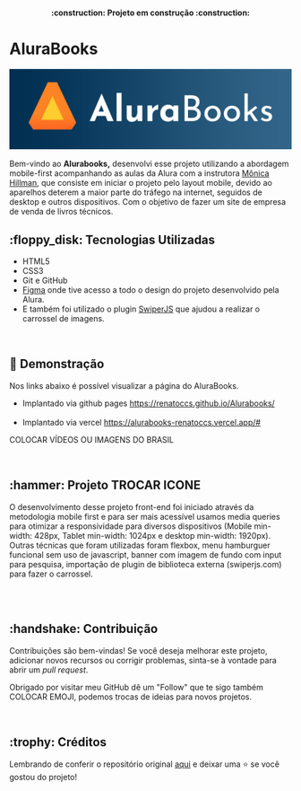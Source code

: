 <h4 align="center"> 
    :construction:  Projeto em construção  :construction:
</h4>

<H1> AluraBooks </H1>

<p align="center">
  <img src="https://github.com/RenatoCCS/Alurabooks/blob/main/img/Alurabooks.png" alt="Logo Alurabooks">
</p>

Bem-vindo ao **Alurabooks,** desenvolvi esse projeto utilizando a abordagem mobile-first acompanhando as aulas da Alura com a instrutora [Mônica Hillman](https://github.com/MonicaHillman), que consiste em iniciar o projeto pelo layout mobile, devido ao aparelhos deterem a maior parte do tráfego na internet, seguidos de desktop e outros dispositivos. Com o objetivo de fazer um site de empresa de venda de livros técnicos.

<h2>:floppy_disk: Tecnologias Utilizadas </h2>

- HTML5
- CSS3
- Git e GitHub
- [Figma](https://www.figma.com/file/sSMbIqKaGBd66Y8roxTk2p/AluraBooks-%7C-Responsividade-com-Mobile-First?type=design&node-id=37-94&mode=design&t=cW8fIOwByL2cyfMc-0) onde tive acesso a todo o design do projeto desenvolvido pela Alura.
- E também foi utilizado o plugin [SwiperJS](https://swiperjs.com/) que ajudou a realizar o carrossel de imagens.

<br>

<h2>📁  Demonstração </h2>

Nos links abaixo é possível visualizar a página do AluraBooks.

- Implantado via github pages https://renatoccs.github.io/Alurabooks/
  <br><br>
- Implantado via vercel https://alurabooks-renatoccs.vercel.app/#

COLOCAR VÍDEOS OU IMAGENS DO BRASIL

<br>

<h2>:hammer: Projeto TROCAR ICONE  </h2>

O desenvolvimento desse projeto front-end foi iniciado através da metodologia mobile first e para ser mais acessível usamos media queries para otimizar a responsividade para diversos dispositivos (Mobile min-width: 428px, Tablet min-width: 1024px e desktop min-width: 1920px). Outras técnicas que foram utilizadas foram flexbox, menu hamburguer funcional sem uso de javascript, banner com imagem de fundo com input para pesquisa, importação de plugin de biblioteca externa (swiperjs.com) para fazer o carrossel.

<br><br>

<h2>:handshake: Contribuição </h2>

Contribuições são bem-vindas! Se você deseja melhorar este projeto, adicionar novos recursos ou corrigir problemas, sinta-se à vontade para abrir um _pull request_.

Obrigado por visitar meu GitHub dê um "Follow" que te sigo também COLOCAR EMOJI, podemos trocas de ideias para novos projetos.

<br>

<h2>:trophy: Créditos </h2>

Lembrando de conferir o repositório original [aqui](https://github.com/MonicaHillman/alurabooks?tab=readme-ov-file) e deixar uma ⭐️ se você gostou do projeto! <br>
